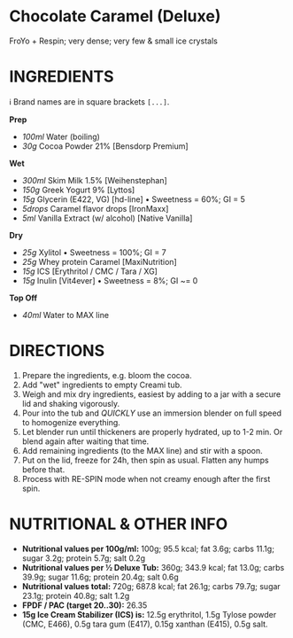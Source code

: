 # Chocolate Caramel (Deluxe)

FroYo + Respin; very dense; very few & small ice crystals

# INGREDIENTS

ℹ️ Brand names are in square brackets `[...]`.

**Prep**
  - _100ml_ Water (boiling)
  - _30g_ Cocoa Powder 21% [Bensdorp Premium]

**Wet**
  - _300ml_ Skim Milk 1.5% [Weihenstephan]
  - _150g_ Greek Yogurt 9% [Lyttos]
  - _15g_ Glycerin (E422, VG) [hd-line] • Sweetness = 60%; GI = 5
  - _5drops_ Caramel flavor drops [IronMaxx]
  - _5ml_ Vanilla Extract (w/ alcohol) [Native Vanilla]

**Dry**
  - _25g_ Xylitol • Sweetness = 100%; GI = 7
  - _25g_ Whey protein Caramel [MaxiNutrition]
  - _15g_ ICS [Erythritol / CMC / Tara / XG]
  - _15g_ Inulin [Vit4ever] • Sweetness = 8%; GI ~= 0

**Top Off**
  - _40ml_ Water to MAX line

# DIRECTIONS

 1. Prepare the ingredients, e.g. bloom the cocoa.
 1. Add "wet" ingredients to empty Creami tub.
 1. Weigh and mix dry ingredients, easiest by adding to a jar with a secure lid and shaking vigorously.
 1. Pour into the tub and *QUICKLY* use an immersion blender on full speed to homogenize everything.
 1. Let blender run until thickeners are properly hydrated, up to 1-2 min. Or blend again after waiting that time.
 1. Add remaining ingredients (to the MAX line) and stir with a spoon.
 1. Put on the lid, freeze for 24h, then spin as usual. Flatten any humps before that.
 1. Process with RE-SPIN mode when not creamy enough after the first spin.

# NUTRITIONAL & OTHER INFO
- **Nutritional values per 100g/ml:** 100g; 95.5 kcal; fat 3.6g; carbs 11.1g; sugar 3.2g; protein 5.7g; salt 0.2g
- **Nutritional values per ½ Deluxe Tub:** 360g; 343.9 kcal; fat 13.0g; carbs 39.9g; sugar 11.6g; protein 20.4g; salt 0.6g
- **Nutritional values total:** 720g; 687.8 kcal; fat 26.1g; carbs 79.7g; sugar 23.1g; protein 40.8g; salt 1.2g
- **FPDF / PAC (target 20..30):** 26.35
- **15g Ice Cream Stabilizer (ICS) is:** 12.5g erythritol, 1.5g Tylose powder (CMC, E466), 
0.5g tara gum (E417), 0.15g xanthan (E415), 0.5g salt.
